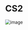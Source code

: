 # CS2
![image](https://user-images.githubusercontent.com/83812355/228540578-caca87c9-b1aa-4d26-8ab5-a66c16831758.png)
